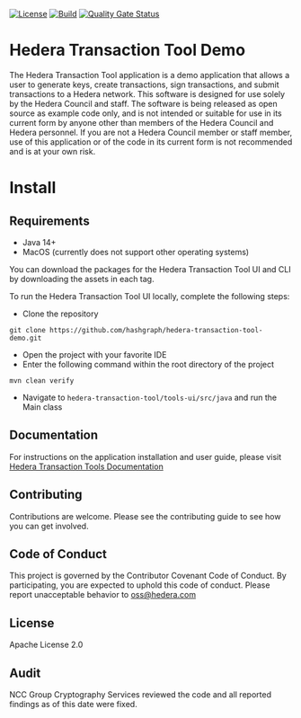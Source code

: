 [![License](https://img.shields.io/badge/License-Apache%202.0-blue.svg)](https://opensource.org/licenses/Apache-2.0)
[![Build](https://github.com/hashgraph/hedera-transaction-tool-demo/actions/workflows/openjdk_14_build.yml/badge.svg)](https://github.com/hashgraph/hedera-transaction-tool-demo/actions/workflows/openjdk_14_build.yml)
[![Quality Gate Status](https://sonarcloud.io/api/project_badges/measure?project=com.hedera.hashgraph%3Ahedera-transaction-tool&metric=alert_status&token=028c36aa276e50cba3e8f765a6e709ae2336443b)](https://sonarcloud.io/dashboard?id=com.hedera.hashgraph%3Ahedera-transaction-tool)

# Hedera Transaction Tool Demo

The Hedera Transaction Tool application is a demo application that allows a user to generate keys, create transactions,
sign transactions, and submit transactions to a Hedera network. This software is designed for use solely by the Hedera
Council and staff. The software is being released as open source as example code only, and is not intended or suitable
for use in its current form by anyone other than members of the Hedera Council and Hedera personnel. If you are not a
Hedera Council member or staff member, use of this application or of the code in its current form is not recommended
and is at your own risk.

# Install

## Requirements

* Java 14+
* MacOS (currently does not support other operating systems)

You can download the packages for the Hedera Transaction Tool UI and CLI by downloading the assets in each tag.

To run the Hedera Transaction Tool UI locally, complete the following steps:

* Clone the repository

```
git clone https://github.com/hashgraph/hedera-transaction-tool-demo.git
```

* Open the project with your favorite IDE
* Enter the following command within the root directory of the project

```
mvn clean verify
```

* Navigate to `hedera-transaction-tool/tools-ui/src/java` and run the Main class

## Documentation

For instructions on the application installation and user guide, please
visit [Hedera Transaction Tools Documentation](https://docs.hedera.com/hedera-transaction-tool-demo/)

## Contributing

Contributions are welcome. Please see the contributing guide to see how you can get involved.

## Code of Conduct

This project is governed by the Contributor Covenant Code of Conduct. By participating, you are expected to uphold this
code of conduct. Please report unacceptable behavior to oss@hedera.com

## License

Apache License 2.0

## Audit

NCC Group Cryptography Services reviewed the code and all reported findings as of this date were fixed.
